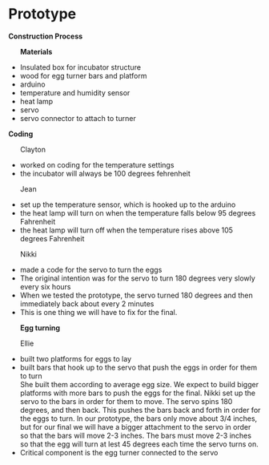 Prototype
=========

<b>Construction Process</b>

<ul>

<b>Materials</b>
<li>Insulated box for incubator structure</li>
<li>wood for egg turner bars and platform</li>
<li>arduino</li>
<li>temperature and humidity sensor</li>
<li>heat lamp</li>
<li>servo</li>
<li>servo connector to attach to turner</li>

</ul>

<b>Coding</b> 

<ul>

Clayton
<li>worked on coding for the temperature settings</li>
<li>the incubator will always be 100 degrees fehrenheit</li>

Jean
<li>set up the temperature sensor, which is hooked up to the arduino</li>
<li>the heat lamp will turn on when the temperature falls below 95 degrees Fahrenheit</li>
<li>the heat lamp will turn off when the temperature rises above 105 degrees Fahrenheit</li>

Nikki
<li>made a code for the servo to turn the eggs</li>
<li>The original intention was for the servo to turn 180 degrees very slowly every six hours</li>
<li>When we tested the prototype, the servo turned 180 degrees and then immediately back about every 2 minutes</li>
<li>This is one thing we will have to fix for the final.</li>

</ul>

<ul>

<b>Egg turning</b>

Ellie
<li>built two platforms for eggs to lay</li>
<li>built bars that hook up to the servo that push the eggs in order for them to turn</li>
She built them according to average egg size. We expect to build bigger platforms with more bars to push the eggs for the final. Nikki set up the servo to the bars in order for them to move. The servo spins 180 degrees, and then back. This pushes the bars back and forth in order for the eggs to turn. In our prototype, the bars only move about 3/4 inches, but for our final we will have a bigger attachment to the servo in order so that the bars will move 2-3 inches. The bars must move 2-3 inches so that the egg will turn at lest 45 degrees each time the servo turns on.</li>
<li>Critical component is the egg turner connected to the servo</li>

</ul>

